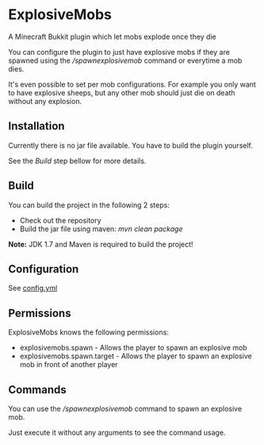 # ExplosiveMobs

A Minecraft Bukkit plugin which let mobs explode once they die

You can configure the plugin to just have explosive mobs if they are spawned using the */spawnexplosivemob* command or everytime a mob dies.

It's even possible to set per mob configurations. For example you only want to have explosive sheeps, but any other mob should just die on death without any explosion.


## Installation

Currently there is no jar file available. You have to build the plugin yourself.

See the *Build* step bellow for more details.


## Build

You can build the project in the following 2 steps:

 * Check out the repository
 * Build the jar file using maven: *mvn clean package*

**Note:** JDK 1.7 and Maven is required to build the project!


## Configuration

See [config.yml](src/main/resources/config.yml)


## Permissions

ExplosiveMobs knows the following permissions:

  * explosivemobs.spawn - Allows the player to spawn an explosive mob
  * explosivemobs.spawn.target - Allows the player to spawn an explosive mob in front of another player


## Commands

You can use the */spawnexplosivemob* command to spawn an explosive mob.

Just execute it without any arguments to see the command usage.
